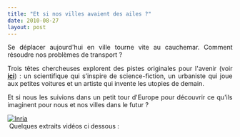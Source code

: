 ```yaml
---
title: "Et si nos villes avaient des ailes ?"
date: 2010-08-27
layout: post
---
```


<p style="text-align: justify">Se déplacer aujourd'hui en ville tourne vite au cauchemar. Comment résoudre nos problèmes de transport ?</p> <p style="text-align: justify">Trois têtes chercheuses explorent des pistes originales pour l'avenir (voir <strong><a href="http://www.si-nos-villes-avaient-des-ailes.com" target="_blank">ici</a></strong>) : un scientifique qui s’inspire de science-fiction, un urbaniste qui joue aux petites voitures et un artiste qui invente les utopies de demain.</p> <p style="text-align: justify">Et si nous les suivions dans un petit tour d'Europe pour découvrir ce qu'ils imaginent pour nous et nos villes dans le futur ?</p> <p style="text-align: justify"><a href="/wp-content/uploads/sites/6/old/6a0120a66d2ad4970b01348680049a970c-pi.jpg"><img alt="Inria" class="asset  asset-image at-xid-6a0120a66d2ad4970b01348680049a970c" src="/wp-content/uploads/sites/6/old/6a0120a66d2ad4970b01348680049a970c-500wi.jpg" style="margin-left: auto;margin-right: auto" title="Inria" /></a> <br /> Quelques extraits vidéos ci dessous :</p> <p style="text-align: justify"> </p>  <!--more-->   <p>        </p> <p style="text-align: justify"> </p> <p>       </p>